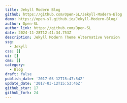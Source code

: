 ```yaml
---
title: Jekyll Modern Blog
github: https://github.com/Open-SL/Jekyll-Modern-Blog
demo: https://open-sl.github.io/Jekyll-Modern-Blog/
author: Open-SL
author_link: https://github.com/Open-SL
date: 2024-11-28T12:41:34.753Z
description: Jekyll Modern Theme Alternative Version
ssg:
  - Jekyll
css: []
ui: []
cms: []
category:
  - Blog
draft: false
publish_date: '2017-03-12T15:47:54Z'
update_date: '2017-03-12T15:53:46Z'
github_star: 17
github_fork: 24
---
```

